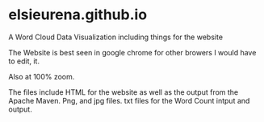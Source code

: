 # elsieurena.github.io
A Word Cloud Data Visualization including things for the website

The Website is best seen in google chrome for other browers I would have to edit, it.

Also at 100% zoom.

The files include HTML for the website as well as the output from the Apache Maven.
Png, and jpg files. 
txt files for the Word Count intput and output.
